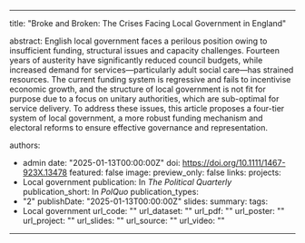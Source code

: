 ---
title: "Broke and Broken: The Crises Facing Local Government in England"

abstract: English local government faces a perilous position owing to insufficient funding, structural issues and capacity challenges. Fourteen years of austerity have significantly reduced council budgets, while increased demand for services—particularly adult social care—has strained resources. The current funding system is regressive and fails to incentivise economic growth, and the structure of local government is not fit for purpose due to a focus on unitary authorities, which are sub-optimal for service delivery. To address these issues, this article proposes a four-tier system of local government, a more robust funding mechanism and electoral reforms to ensure effective governance and representation.

authors:
- admin
date: "2025-01-13T00:00:00Z"
doi: https://doi.org/10.1111/1467-923X.13478
featured: false
image:
  preview_only: false
links:
projects:
- Local government
publication: In *The Political Quarterly*
publication_short: In *PolQuo*
publication_types:
- "2"
publishDate: "2025-01-13T00:00:00Z"
slides: 
summary:
tags:
- Local government
url_code: ""
url_dataset: ""
url_pdf: ""
url_poster: ""
url_project: ""
url_slides: ""
url_source: ""
url_video: ""
------
